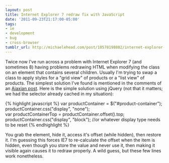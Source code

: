 ```yaml
---
layout: post
title: Internet Explorer 7 redraw fix with JavaScript
date: '2011-09-23T21:17:00-05:00'
tags:
- ie
- development
- bug
- cross-browser
tumblr_url: http://michaelehead.com/post/10578198882/internet-explorer-7-redraw-fix-with-javascript
---
```

Twice now I've run across a problem with Internet Explorer 7 (and sometimes 8) having problems redrawing HTML when modifying the class on an element that contains several children. Usually I'm trying to swap a class to apply styles for a "grid view" of products or a "list view" of products. The simplest solution I've found is mentioned in the comments of an [Ajaxian post](http://ajaxian.com/archives/forcing-a-ui-redraw-from-javascript). Here is the simple solution using jQuery (not that it matters; we had the selector already cached in my situation):

{% highlight javascript %}
var productContainer = $("#product-container");
productContainer.css("display", "none");  
var productContainerTop = productContainer.offset().top;  
productContainer.css("display", "block"); //or whatever display type needs to be reset
{% endhighlight %}

You grab the element, hide it, access it's offset (while hidden), then restore it. I'm guessing this forces IE7 to re-calculate the offset when the item is hidden, even though you store the value and never use it, then making it visible again causes it to redraw properly. A wild guess, but these few lines work nonetheless. 
